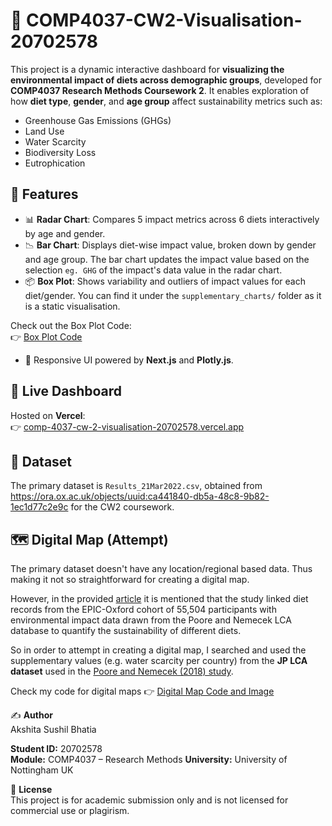 # 🌱 COMP4037-CW2-Visualisation-20702578

This project is a dynamic interactive dashboard for **visualizing the environmental impact of diets across demographic groups**, developed for **COMP4037 Research Methods Coursework 2**. It enables exploration of how **diet type**, **gender**, and **age group** affect sustainability metrics such as:

- Greenhouse Gas Emissions (GHGs)
- Land Use
- Water Scarcity
- Biodiversity Loss
- Eutrophication

## 🚀 Features

- 📊 **Radar Chart**: Compares 5 impact metrics across 6 diets interactively by age and gender.
- 📉 **Bar Chart**: Displays diet-wise impact value, broken down by gender and age group. The bar chart updates the impact value based on the selection `eg. GHG` of the impact's data value in the radar chart.
- 📦 **Box Plot**: Shows variability and outliers of impact values for each diet/gender. You can find it under the `supplementary_charts/` folder as it is a static visualisation. 

Check out the Box Plot Code:  
👉 [Box Plot Code](https://colab.research.google.com/drive/1eTBf1l60Fcc_SnPSDr_WF9CgAFAYo5Xw?usp=sharing)

- 🧭 Responsive UI powered by **Next.js** and **Plotly.js**.

## 🔗 Live Dashboard

Hosted on **Vercel**:  
👉 [comp-4037-cw-2-visualisation-20702578.vercel.app](https://comp-4037-cw-2-visualisation-20702578.vercel.app)

## 🧪 Dataset

The primary dataset is `Results_21Mar2022.csv`, obtained from https://ora.ox.ac.uk/objects/uuid:ca441840-db5a-48c8-9b82-1ec1d77c2e9c for the CW2 coursework. 

## 🗺️ Digital Map (Attempt) 

The primary dataset doesn't have any location/regional based data. Thus making it not so straightforward for creating a digital map.

However, in the provided [article](https://www.nature.com/articles/s43016-023-00795-w#Bib1) it is mentioned that the study linked diet records from the EPIC-Oxford cohort of 55,504 participants with environmental impact data drawn from the Poore and Nemecek LCA database to quantify the sustainability of different diets​.

So in order to attempt in creating a digital map, I searched and used the supplementary values (e.g. water scarcity per country) from the **JP LCA dataset** used in the [Poore and Nemecek (2018) study](https://www.science.org/doi/10.1126/science.aaq0216). 

Check my code for digital maps
👉 [Digital Map Code and Image](https://colab.research.google.com/drive/1R3CvlKwp_l4_HgQWK3KOu_hz0cHZ40jW?usp=sharing)

✍️ **Author**  
Akshita Sushil Bhatia  

**Student ID:** 20702578  
**Module:** COMP4037 – Research Methods
**University:** University of Nottingham UK

📄 **License**  
This project is for academic submission only and is not licensed for commercial use or plagirism.